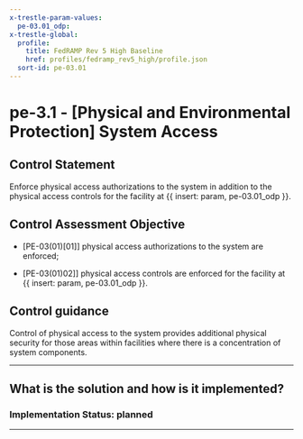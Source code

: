 ```yaml
---
x-trestle-param-values:
  pe-03.01_odp:
x-trestle-global:
  profile:
    title: FedRAMP Rev 5 High Baseline
    href: profiles/fedramp_rev5_high/profile.json
  sort-id: pe-03.01
---
```


# pe-3.1 - \[Physical and Environmental Protection\] System Access

## Control Statement

Enforce physical access authorizations to the system in addition to the physical access controls for the facility at {{ insert: param, pe-03.01_odp }}.

## Control Assessment Objective

- \[PE-03(01)[01]\] physical access authorizations to the system are enforced;

- \[PE-03(01)02]\] physical access controls are enforced for the facility at {{ insert: param, pe-03.01_odp }}.

## Control guidance

Control of physical access to the system provides additional physical security for those areas within facilities where there is a concentration of system components.

______________________________________________________________________

## What is the solution and how is it implemented?

<!-- For implementation status enter one of: implemented, partial, planned, alternative, not-applicable -->

<!-- Note that the list of rules under ### Rules: is read-only and changes will not be captured after assembly to JSON -->

<!-- Add control implementation description here for control: pe-3.1 -->

### Implementation Status: planned

______________________________________________________________________
